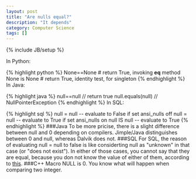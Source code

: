 ```yaml
---
layout: post
title: "Are nulls equal?"
description: "It depends"
category: Computer Science
tags: []
---
```

{% include JB/setup %}

In Python:

{% highlight python %}
None==None # return True, invoking __eq__ method 
None is None # return True, identity test, for singleton
{% endhighlight %}
In Java: 

{% highlight java %}
null==null // return true
null.equals(null) // NullPointerException
{% endhighlight %}
In SQL:

{% highlight sql %}
null = null -- evaluate to False if set ansi_nulls off
null = null -- evaluate to True if set ansi_nulls on
null IS null -- evaluate to True
{% endhighlight %}
###Java
To be more pricise, there is a slight difference between null and 0 depending on compilers. Jimple/Java distinguishes between 0 and null, whereas Dalvik does not.
###SQL
For SQL, the reason of evaluating null = null to false is like considerting null as "unknown" in that case (or "does not exist"). In either of those cases, you cannot say that they are equal, because you don not know the value of either of them, according to [this](http://stackoverflow.com/questions/1843451/why-does-null-null-evaluate-to-false-in-sql-server). 
###C++
Macro NULL is 0. You know what will happen when comparing two integer. 
